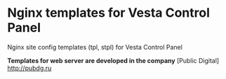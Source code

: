 # Nginx templates for Vesta Control Panel
Nginx site config templates (tpl, stpl) for Vesta Control Panel


**Templates for web server are developed in the company** [Public Digital] <http://pubdg.ru>
